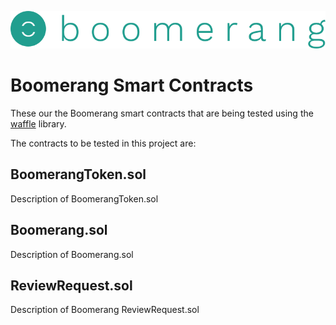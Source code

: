 ![alt text](https://github.com/BoomerangProject/boomerang-wiki/blob/master/images/logo.png "Boomerang Logo")
# Boomerang Smart Contracts
These our the Boomerang smart contracts that are being tested using the [waffle](https://github.com/EthWorks/Waffle) library.


The contracts to be tested in this project are:

## BoomerangToken.sol
Description of BoomerangToken.sol

## Boomerang.sol
Description of Boomerang.sol

## ReviewRequest.sol
Description of Boomerang ReviewRequest.sol
